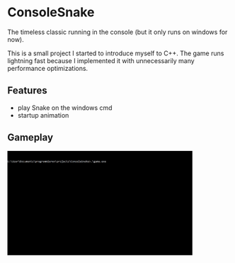# ConsoleSnake

The timeless classic running in the console (but it only runs on windows for now).

This is a small project I started to introduce myself to C++. The game runs lightning fast because I implemented it with unnecessarily many performance optimizations.

## Features

- play Snake on the windows cmd
- startup animation

## Gameplay

![](https://github.com/tuan-nguye/ConsoleSnake/blob/master/snek_gameplay_gif.gif "snake gameplay")